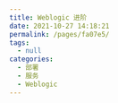 ```yaml
---
title: Weblogic 进阶
date: 2021-10-27 14:18:21
permalink: /pages/fa07e5/
tags: 
  - null
categories: 
  - 部署
  - 服务
  - Weblogic
---
```

